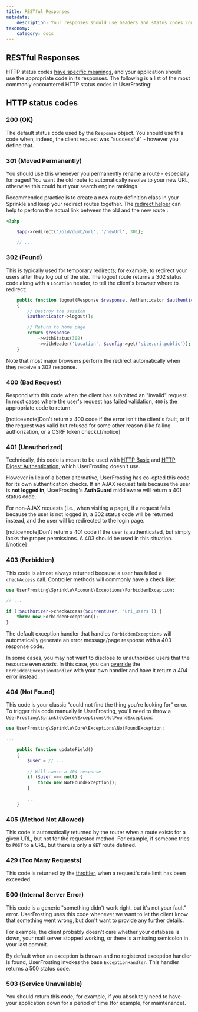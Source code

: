```yaml
---
title: RESTful Responses
metadata:
    description: Your responses should use headers and status codes consistent with the HTTP specifications.  This section lists the HTTP codes commonly used by UserFrosting.
taxonomy:
    category: docs
---
```


## RESTful Responses

HTTP status codes [have specific meanings](https://en.wikipedia.org/wiki/List_of_HTTP_status_codes), and your application should use the appropriate code in its responses. The following is a list of the most commonly encountered HTTP status codes in UserFrosting:

## HTTP status codes

### 200 (OK)

The default status code used by the `Response` object. You should use this code when, indeed, the client request was "successful" - however you define that.

### 301 (Moved Permanently)

You should use this whenever you permanently rename a route - especially for pages! You want the old route to automatically resolve to your new URL, otherwise this could hurt your search engine rankings.

Recommended practice is to create a new route definition class in your Sprinkle and keep your redirect routes together. The [redirect helper](https://www.slimframework.com/docs/v4/objects/routing.html#redirect-helper) can help to perform the actual link between the old and the new route :

```php
<?php

    $app->redirect('/old/dumb/url', '/newUrl', 301);

    // ...
```

### 302 (Found)

This is typically used for temporary redirects; for example, to redirect your users after they log out of the site. The logout route returns a 302 status code along with a `Location` header, to tell the client's browser where to redirect:

```php
    public function logout(Response $response, Authenticator $authenticator, Config $config)
    {
        // Destroy the session
        $authenticator->logout();

        // Return to home page
        return $response
            ->withStatus(302)
            ->withHeader('Location', $config->get('site.uri.public'));
    }
```

Note that most major browsers perform the redirect automatically when they receive a 302 response.

### 400 (Bad Request)

Respond with this code when the client has submitted an "invalid" request. In most cases where the user's request has failed validation, `400` is the appropriate code to return.

[notice=note]Don't return a 400 code if the error isn't the client's fault, or if the request was valid but refused for some other reason (like failing authorization, or a CSRF token check).[/notice]

### 401 (Unauthorized)

Technically, this code is meant to be used with [HTTP Basic](https://en.wikipedia.org/wiki/Basic_access_authentication) and [HTTP Digest Authentication](https://en.wikipedia.org/wiki/Digest_access_authentication), which UserFrosting doesn't use.

However in lieu of a better alternative, UserFrosting has co-opted this code for its own authentication checks. If an AJAX request fails because the user is **not logged in**, UserFrosting's **AuthGuard** middleware will return a 401 status code.

For non-AJAX requests (i.e., when visiting a page), if a request fails because the user is not logged in, a 302 status code will be returned instead, and the user will be redirected to the login page.

[notice=note]Don't return a 401 code if the user is authenticated, but simply lacks the proper permissions. A 403 should be used in this situation.[/notice]

### 403 (Forbidden)

This code is almost always returned because a user has failed a `checkAccess` call. Controller methods will commonly have a check like:

```php
use UserFrosting\Sprinkle\Account\Exceptions\ForbiddenException;

// ...

if (!$authorizer->checkAccess($currentUser, 'uri_users')) {
    throw new ForbiddenException();
}
```

The default exception handler that handles `ForbiddenException`s will automatically generate an error message/page response with a 403 response code.

In some cases, you may not want to disclose to unauthorized users that the resource even _exists_. In this case, you can [override](/advanced/error-handling) the `ForbiddenExceptionHandler` with your own handler and have it return a 404 error instead.

### 404 (Not Found)

This code is your classic "could not find the thing you're looking for" error. To trigger this code manually in UserFrosting, you'll need to throw a `UserFrosting\Sprinkle\Core\Exceptions\NotFoundException`:

```php
use UserFrosting\Sprinkle\Core\Exceptions\NotFoundException;

...

    public function updateField()
    {
        $user = // ...
        
        // Will cause a 404 response
        if ($user === null) {
            throw new NotFoundException();
        }

        ...
    }
```

### 405 (Method Not Allowed)

This code is automatically returned by the router when a route exists for a given URL, but not for the requested method. For example, if someone tries to `POST` to a URL, but there is only a `GET` route defined.

### 429 (Too Many Requests)

This code is returned by the [throttler](/routes-and-controllers/client-input/throttle), when a request's rate limit has been exceeded.

### 500 (Internal Server Error)

This code is a generic "something didn't work right, but it's not your fault" error. UserFrosting uses this code whenever we want to let the client know that something went wrong, but don't want to provide any further details.

For example, the client probably doesn't care whether your database is down, your mail server stopped working, or there is a missing semicolon in your last commit.

By default when an exception is thrown and no registered exception handler is found, UserFrosting invokes the base `ExceptionHandler`. This handler returns a 500 status code.

### 503 (Service Unavailable)

You should return this code, for example, if you absolutely need to have your application down for a period of time (for example, for maintenance).
